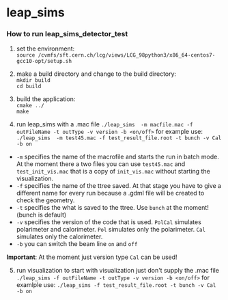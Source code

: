 # leap_sims

### How to run leap_sims_detector_test
1.  set the environment:  
  `source /cvmfs/sft.cern.ch/lcg/views/LCG_98python3/x86_64-centos7-gcc10-opt/setup.sh`  

2.  make a build directory and change to the build directory:  
  `mkdir build`  
  `cd build`  

3. build the application:  
  `cmake ../`  
  `make`  
4. run leap_sims with a .mac file
  `./leap_sims  -m macfile.mac -f outFileName -t outType -v version -b <on/off>`
  for example use: `./leap_sims  -m test45.mac -f test_result_file.root -t bunch -v Cal -b on`

  * `-m` specifies the name of the macrofile and starts the run in batch mode. At the moment there a two files you can use `test45.mac` and `test_init_vis.mac` that          is a copy of `init_vis.mac` without starting the visualization.
  * `-f` specifies the name of the ttree saved. At that stage you have to give a different name for every run because a .gdml file will be created to check the geometry. 
  * `-t` specifies the what is saved to the ttree. Use `bunch` at the moment! (bunch is default)   
  * `-v` specifies the version of the code that is used. `PolCal` simulates polarimeter and calorimeter. `Pol` simulates only the polarimeter. `Cal` simulates only the calorimeter.
  * `-b` you can switch the beam line `on` and `off`

  **Important**: At the moment just version type `Cal` can be used!

5. run visualization
  to start with visualization just don't supply the .mac file
  `./leap_sims -f outFileName -t outType -v version -b <on/off>`
  for examlple use: `./leap_sims -f test_result_file.root -t bunch -v Cal -b on`
